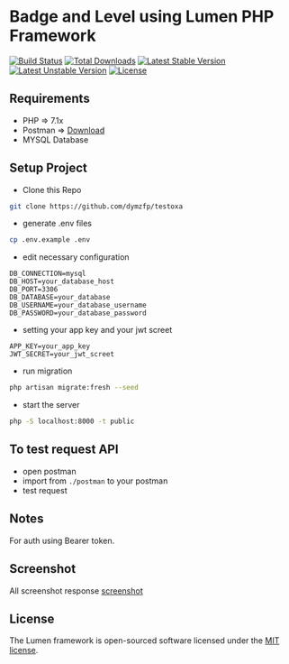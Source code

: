 # Badge and Level using Lumen PHP Framework

[![Build Status](https://travis-ci.org/laravel/lumen-framework.svg)](https://travis-ci.org/laravel/lumen-framework)
[![Total Downloads](https://poser.pugx.org/laravel/lumen-framework/d/total.svg)](https://packagist.org/packages/laravel/lumen-framework)
[![Latest Stable Version](https://poser.pugx.org/laravel/lumen-framework/v/stable.svg)](https://packagist.org/packages/laravel/lumen-framework)
[![Latest Unstable Version](https://poser.pugx.org/laravel/lumen-framework/v/unstable.svg)](https://packagist.org/packages/laravel/lumen-framework)
[![License](https://poser.pugx.org/laravel/lumen-framework/license.svg)](https://packagist.org/packages/laravel/lumen-framework)

## Requirements
* PHP => 7.1x
* Postman => [Download](https://www.getpostman.com/downloads/)
* MYSQL Database

## Setup Project

* Clone this Repo
```bash
git clone https://github.com/dymzfp/testoxa
```
* generate .env files
```bash
cp .env.example .env
```
* edit necessary configuration 
```
DB_CONNECTION=mysql
DB_HOST=your_database_host
DB_PORT=3306
DB_DATABASE=your_database
DB_USERNAME=your_database_username
DB_PASSWORD=your_database_password
```

* setting your app key and your jwt screet
```
APP_KEY=your_app_key
JWT_SECRET=your_jwt_screet
```

* run migration

```bash
php artisan migrate:fresh --seed
```

* start the server

```bash
php -S localhost:8000 -t public
```

## To test request API

 * open postman
 * import from ```./postman``` to your postman
 * test request
 
## Notes
 
 For auth using Bearer token.
 
## Screenshot

 All screenshot response [screenshot](https://github.com/dymzfp/testoxa/tree/master/screenshot)

## License

The Lumen framework is open-sourced software licensed under the [MIT license](https://opensource.org/licenses/MIT).
